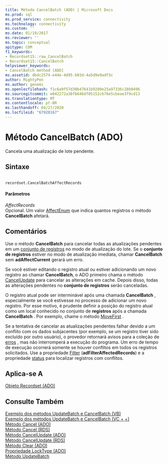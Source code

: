 ```yaml
---
title: Método CancelBatch (ADO) | Microsoft Docs
ms.prod: sql
ms.prod_service: connectivity
ms.technology: connectivity
ms.custom: ''
ms.date: 01/19/2017
ms.reviewer: ''
ms.topic: conceptual
apitype: COM
f1_keywords:
- Recordset15::raw_CancelBatch
- Recordset15::CancelBatch
helpviewer_keywords:
- CancelBatch method [ADO]
ms.assetid: dbdc2574-e44e-4d95-b03d-4a5d9e9adf3c
author: MightyPen
ms.author: genemi
ms.openlocfilehash: f1c6a9f57d30b47641b9280e25a97336c28b0496
ms.sourcegitcommit: e042272a38fb646df05152c676e5cbeae3f9cd13
ms.translationtype: MT
ms.contentlocale: pt-BR
ms.lasthandoff: 04/27/2020
ms.locfileid: "67920167"
---
```

# <a name="cancelbatch-method-ado"></a>Método CancelBatch (ADO)
Cancela uma atualização de lote pendente.  
  
## <a name="syntax"></a>Sintaxe  
  
```  
  
recordset.CancelBatchAffectRecords  
```  
  
#### <a name="parameters"></a>Parâmetros  
 *AffectRecords*  
 Opcional. Um valor [AffectEnum](../../../ado/reference/ado-api/affectenum.md) que indica quantos registros o método **CancelBatch** afetará.  
  
## <a name="remarks"></a>Comentários  
 Use o método **CancelBatch** para cancelar todas as atualizações pendentes em um [conjunto de registros](../../../ado/reference/ado-api/recordset-object-ado.md) no modo de atualização do lote. Se o **conjunto de registros** estiver no modo de atualização imediata, chamar **CancelBatch** sem **adAffectCurrent** gerará um erro.  
  
 Se você estiver editando o registro atual ou estiver adicionando um novo registro ao chamar **CancelBatch**, o ADO primeiro chama o método [CancelUpdate](../../../ado/reference/ado-api/cancelupdate-method-ado.md) para cancelar as alterações em cache. Depois disso, todas as alterações pendentes no **conjunto de registros** serão canceladas.  
  
 O registro atual pode ser interminável após uma chamada **CancelBatch** , especialmente se você estivesse no processo de adicionar um novo registro. Por esse motivo, é prudente definir a posição do registro atual como um local conhecido no conjunto de **registros** após a chamada **CancelBatch** . Por exemplo, chame o método [MoveFirst](../../../ado/reference/ado-api/movefirst-movelast-movenext-and-moveprevious-methods-ado.md) .  
  
 Se a tentativa de cancelar as atualizações pendentes falhar devido a um conflito com os dados subjacentes (por exemplo, se um registro tiver sido excluído por outro usuário), o provedor retornará avisos para a coleção de [erros](../../../ado/reference/ado-api/errors-collection-ado.md) , mas não interromperá a execução do programa. Um erro de tempo de execução ocorrerá somente se houver conflitos em todos os registros solicitados. Use a propriedade [Filter](../../../ado/reference/ado-api/filter-property.md) (**adFilterAffectedRecords**) e a propriedade [status](../../../ado/reference/ado-api/status-property-ado-recordset.md) para localizar registros com conflitos.  
  
## <a name="applies-to"></a>Aplica-se A  
 [Objeto Recordset (ADO)](../../../ado/reference/ado-api/recordset-object-ado.md)  
  
## <a name="see-also"></a>Consulte Também  
 [Exemplo dos métodos UpdateBatch e CancelBatch (VB)](../../../ado/reference/ado-api/updatebatch-and-cancelbatch-methods-example-vb.md)   
 [Exemplo dos métodos UpdateBatch e CancelBatch (VC + +)](../../../ado/reference/ado-api/updatebatch-and-cancelbatch-methods-example-vc.md)   
 [Método Cancel (ADO)](../../../ado/reference/ado-api/cancel-method-ado.md)   
 [Método Cancel (RDS)](../../../ado/reference/rds-api/cancel-method-rds.md)   
 [Método CancelUpdate (ADO)](../../../ado/reference/ado-api/cancelupdate-method-ado.md)   
 [Método CancelUpdate (RDS)](../../../ado/reference/rds-api/cancelupdate-method-rds.md)   
 [Método Clear (ADO)](../../../ado/reference/ado-api/clear-method-ado.md)   
 [Propriedade LockType (ADO)](../../../ado/reference/ado-api/locktype-property-ado.md)   
 [Método UpdateBatch](../../../ado/reference/ado-api/updatebatch-method.md)
